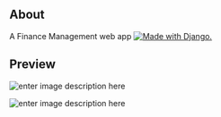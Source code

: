 ## About

A Finance Management web app <a href="http://www.djangoproject.com/"><img src="https://www.djangoproject.com/m/img/badges/djangomade124x25.gif" border="0" alt="Made with Django." title="Made with Django." /></a>
## Preview

![enter image description here](https://hoangduongkhanh.id.vn/assets/imgs/projects/dfm1.png)

![enter image description here](https://hoangduongkhanh.id.vn/assets/imgs/projects/dfm2.PNG)




